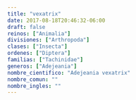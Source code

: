 ```yaml
---
title: "vexatrix"
date: 2017-08-18T20:46:32-06:00
draft: false
reinos: ["Animalia"]
divisiones: ["Arthropoda"]
clases: ["Insecta"]
ordenes: ["Diptera"]
familias: ["Tachinidae"]
generos: ["Adejeania"]
nombre_cientifico: "Adejeania vexatrix"
nombre_comun: ""
nombre_ingles: ""
---
```

